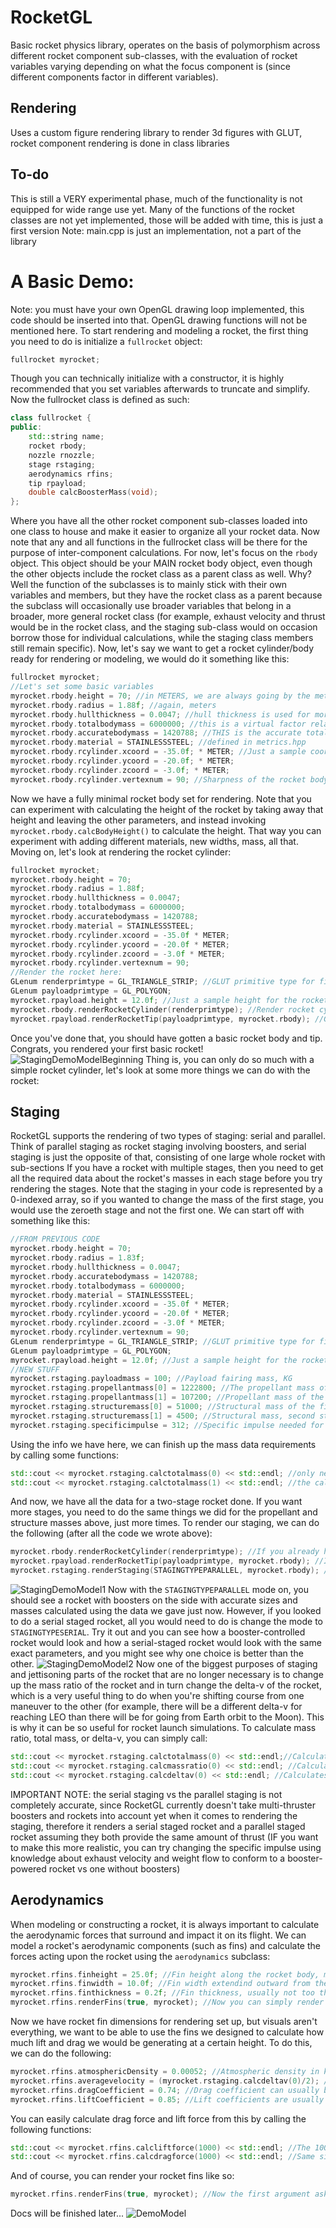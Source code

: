 # RocketGL
Basic rocket physics library, operates on the basis of polymorphism across different rocket component sub-classes, with the evaluation of rocket variables varying depending on what the focus component is (since different components factor in different variables).
## Rendering
Uses a custom figure rendering library to render 3d figures with GLUT, rocket component rendering is done in class libraries
## To-do
This is still a VERY experimental phase, much of the functionality is not equipped for wide range use yet.
Many of the functions of the rocket classes are not yet implemented, those will be added with time, this is just a first version
Note: main.cpp is just an implementation, not a part of the library
# A Basic Demo:
Note: you must have your own OpenGL drawing loop implemented, this code should be inserted into that. OpenGL drawing functions will not be mentioned here.
To start rendering and modeling a rocket, the first thing you need to do is initialize a ```fullrocket``` object:
```cpp
fullrocket myrocket;
```
Though you can technically initialize with a constructor, it is highly recommended that you set variables afterwards to truncate and simplify.
Now the fullrocket class is defined as such:
```cpp
class fullrocket {
public:
    std::string name;
    rocket rbody;
    nozzle rnozzle;
    stage rstaging;
    aerodynamics rfins;
    tip rpayload;
    double calcBoosterMass(void);
};
```
Where you have all the other rocket component sub-classes loaded into one class to house and make it easier to organize all your rocket data.
Now note that any and all functions in the fullrocket class will be there for the purpose of inter-component calculations. For now, let's focus
on the ```rbody``` object. This object should be your MAIN rocket body object, even though the other objects include the rocket class as a parent class
as well. Why? Well the function of the subclasses is to mainly stick with their own variables and members, but they have the rocket class as a parent
because the subclass will occasionally use broader variables that belong in a broader, more general rocket class (for example, exhaust velocity and thrust would be in the rocket class, and the staging sub-class would on occasion borrow those for individual calculations, while the staging class members still remain specific).
Now, let's say we want to get a rocket cylinder/body ready for rendering or modeling, we would do it something like this:
```cpp
fullrocket myrocket;
//Let's set some basic variables
myrocket.rbody.height = 70; //in METERS, we are always going by the metric system
myrocket.rbody.radius = 1.88f; //again, meters
myrocket.rbody.hullthickness = 0.0047; //hull thickness is used for more accurately calculating volume or density, but it also represent's hull thickness in meters
myrocket.rbody.totalbodymass = 6000000; //this is a virtual factor relating to the hull thickness, but is not actually a thickness, so DO NOT CONFUSE IT AS SUCH
myrocket.rbody.accuratebodymass = 1420788; //THIS is the accurate total mass for the rocket, in kg
myrocket.rbody.material = STAINLESSSTEEL; //defined in metrics.hpp
myrocket.rbody.rcylinder.xcoord = -35.0f; * METER; //Just a sample coordinate, but it does implement the METER unit, which you should do too
myrocket.rbody.rcylinder.ycoord = -20.0f; * METER;
myrocket.rbody.rcylinder.zcoord = -3.0f; * METER;
myrocket.rbody.rcylinder.vertexnum = 90; //Sharpness of the rocket body cylinder. Basically the more you have, the smoother it will render
```
Now we have a fully minimal rocket body set for rendering. Note that you can experiment with calculating the height of the rocket by taking away that height and leaving the other parameters, and instead invoking ```myrocket.rbody.calcBodyHeight()``` to calculate the height. That way you can experiment with adding different materials, new widths, mass, all that. Moving on, let's look at rendering the rocket cylinder:
```cpp
fullrocket myrocket;
myrocket.rbody.height = 70; 
myrocket.rbody.radius = 1.88f; 
myrocket.rbody.hullthickness = 0.0047; 
myrocket.rbody.totalbodymass = 6000000;
myrocket.rbody.accuratebodymass = 1420788;
myrocket.rbody.material = STAINLESSSTEEL;
myrocket.rbody.rcylinder.xcoord = -35.0f * METER;
myrocket.rbody.rcylinder.ycoord = -20.0f * METER;
myrocket.rbody.rcylinder.zcoord = -3.0f * METER;
myrocket.rbody.rcylinder.vertexnum = 90;
//Render the rocket here:
GLenum renderprimtype = GL_TRIANGLE_STRIP; //GLUT primitive type for figure rendering
GLenum payloadprimtype = GL_POLYGON;
myrocket.rpayload.height = 12.0f; //Just a sample height for the rocket payload/tip
myrocket.rbody.renderRocketCylinder(renderprimtype); //Render rocket cylinder/body with the primitive type and rocket class function
myrocket.rpayload.renderRocketTip(payloadprimtype, myrocket.rbody); //Give the payload the cylinder body and the primitive type to render the tip accordingly
```
Once you've done that, you should have gotten a basic rocket body and tip. Congrats, you rendered your first basic rocket!
![StagingDemoModelBeginning](./Images/firstdemo.PNG)
Thing is, you can only do so much with a simple rocket cylinder, let's look at some more things we can do with the rocket:
## Staging
RocketGL supports the rendering of two types of staging: serial and parallel. Think of parallel staging as rocket staging
involving boosters, and serial staging is just the opposite of that, consisting of one large whole rocket with sub-sections
If you have a rocket with multiple stages, then you need to get all the required data about the rocket's masses in each stage
before you try rendering the stages. Note that the staging in your code is represented by a 0-indexed array, so if you wanted
to change the mass of the first stage, you would use the zeroeth stage and not the first one. We can start off with something like this:
```cpp
//FROM PREVIOUS CODE
myrocket.rbody.height = 70;
myrocket.rbody.radius = 1.83f;
myrocket.rbody.hullthickness = 0.0047;
myrocket.rbody.accuratebodymass = 1420788;
myrocket.rbody.totalbodymass = 6000000;
myrocket.rbody.material = STAINLESSSTEEL;
myrocket.rbody.rcylinder.xcoord = -35.0f * METER;
myrocket.rbody.rcylinder.ycoord = -20.0f * METER;
myrocket.rbody.rcylinder.zcoord = -3.0f * METER;
myrocket.rbody.rcylinder.vertexnum = 90;
GLenum renderprimtype = GL_TRIANGLE_STRIP; //GLUT primitive type for figure rendering
GLenum payloadprimtype = GL_POLYGON;
myrocket.rpayload.height = 12.0f; //Just a sample height for the rocket payload/tip
//NEW STUFF
myrocket.rstaging.payloadmass = 100; //Payload fairing mass, KG
myrocket.rstaging.propellantmass[0] = 1222800; //The propellant mass of the first stage, also kg
myrocket.rstaging.propellantmass[1] = 107200; //Propellant mass of the second stage
myrocket.rstaging.structuremass[0] = 51000; //Structural mass of the first stage
myrocket.rstaging.structuremass[1] = 4500; //Structural mass, second stage
myrocket.rstaging.specificimpulse = 312; //Specific impulse needed for delta-v calculation. Note that for now if any coming stage has a change in Isp, this variable must be changed.
 ```
 Using the info we have here, we can finish up the mass data requirements by calling some functions:
 ```cpp
std::cout << myrocket.rstaging.calctotalmass(0) << std::endl; //only necessary if total mass for these stages haven't been manually specified, and you need to use the mass info to gather it
std::cout << myrocket.rstaging.calctotalmass(1) << std::endl; //the calctotalmass function factors in stuff specifically for mass ratio calculation. If you want a change, go to rocketdef.cpp
```
And now, we have all the data for a two-stage rocket done. If you want more stages, you need to do the same things we did for the propellant and structure masses above, just more times. To render our staging, we can do the following (after all the code we wrote above): 
```cpp
myrocket.rbody.renderRocketCylinder(renderprimtype); //If you already have this line don't write it again
myrocket.rpayload.renderRocketTip(payloadprimtype, myrocket.rbody); //If you already have this line don't write it again
myrocket.rstaging.renderStaging(STAGINGTYPEPARALLEL, myrocket.rbody); //Give staging type and the rocket body for mapping the stage onto the rocket accordingly
```
![StagingDemoModel1](./Images/stagingdemo1.png)
Now with the ```STAGINGTYPEPARALLEL``` mode on, you should see a rocket with boosters on the side with accurate sizes and masses calculated using the data we gave just now. However, if you looked to do a serial staged rocket, all you would need to do is change the mode to ```STAGINGTYPESERIAL```. Try it out and you can see how a booster-controlled rocket would look and how a serial-staged rocket would look with the same exact parameters, and you might see why one choice is better than the other.
![StagingDemoModel2](./Images/stagingdemo2.PNG)
Now one of the biggest purposes of staging and jettisoning parts of the rocket that are no longer necessary is to change up the mass ratio of the rocket and in turn change the delta-v of the rocket, which is a very useful thing to do when you're shifting course from one maneuver to the other (for example, there will be a different delta-v for reaching LEO than there will be for going from Earth orbit to the Moon). This is why it can be so useful for rocket launch simulations. To calculate mass ratio, total mass, or delta-v, you can simply call:
```cpp
std::cout << myrocket.rstaging.calctotalmass(0) << std::endl;//Calculates the total mass of the first stage of the rocket
std::cout << myrocket.rstaging.calcmassratio(0) << std::endl; //Calculates the mass ratio for the first stage of the rocket
std::cout << myrocket.rstaging.calcdeltav(0) << std::endl; //Calculates the delta-v for the first stage of the rocket
```
IMPORTANT NOTE: the serial staging vs the parallel staging is not completely accurate, since RocketGL currently doesn't take multi-thruster boosters and rockets into account yet when it comes to rendering the staging, therefore it renders a serial staged rocket and a parallel staged rocket assuming they both provide the same amount of thrust (IF you want to make this more realistic, you can try changing the specific impulse using knowledge about exhaust velocity and weight flow to conform to a booster-powered rocket vs one without boosters)
## Aerodynamics
When modeling or constructing a rocket, it is always important to calculate the aerodynamic forces that surround and impact it on its flight. We can model a rocket's aerodynamic components (such as fins) and calculate the forces acting upon the rocket using the ```aerodynamics``` subclass:
```cpp
myrocket.rfins.finheight = 25.0f; //Fin height along the rocket body, meters
myrocket.rfins.finwidth = 10.0f; //Fin width extendind outward from the rocket
myrocket.rfins.finthickness = 0.2f; //Fin thickness, usually not too thick, also in meters
myrocket.rfins.renderFins(true, myrocket); //Now you can simply render it!
```
Now we have rocket fin dimensions for rendering set up, but visuals aren't everything, we want to be able to use the fins we designed to calculate how much lift and drag we would be generating at a certain height. To do this, we can do the following:
```cpp
myrocket.rfins.atmosphericDensity = 0.00052; //Atmospheric density in kg/m^3. You can try to go with just altitude, but it isn't entirely accurate just yet
myrocket.rfins.averagevelocity = (myrocket.rstaging.calcdeltav(0)/2); //Just trying to go with a somewhat related velocity for the averagevelocity variable. unit is meters/sec
myrocket.rfins.dragCoefficient = 0.74; //Drag coefficient can usually be determined from the shape of the tip of the surface coming in contact with the air or wind, no unit
myrocket.rfins.liftCoefficient = 0.85; //Lift coefficients are usually determined experimentally, in this case I'll just put a 0.85, no unit
```
You can easily calculate drag force and lift force from this by calling the following functions:
```cpp
std::cout << myrocket.rfins.calcliftforce(1000) << std::endl; //The 1000 is just a placeholder, if you don't define atmospheric information, that's where you would supply an altitude
std::cout << myrocket.rfins.calcdragforce(1000) << std::endl; //Same situation here
```
And of course, you can render your rocket fins like so:
```cpp
myrocket.rfins.renderFins(true, myrocket); //Now the first argument asks if you use parallel staging, because fin configuration will change if that is the case. The second argument is simply the main fullrocket object that you are using.
```
Docs will be finished later...
![DemoModel](./Images/demo1.png)
